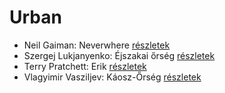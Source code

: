 # Urban

- Neil Gaiman: Neverwhere [részletek](../_details/Neil%20Gaiman.md#id_1808)
- Szergej Lukjanyenko: Éjszakai őrség [részletek](../_details/Szergej%20Lukjanyenko.md#id_461)
- Terry Pratchett: Erik [részletek](../_details/Terry%20Pratchett.md#id_699)
- Vlagyimir Vasziljev: Káosz-Őrség [részletek](../_details/Vlagyimir%20Vasziljev.md#id_460)